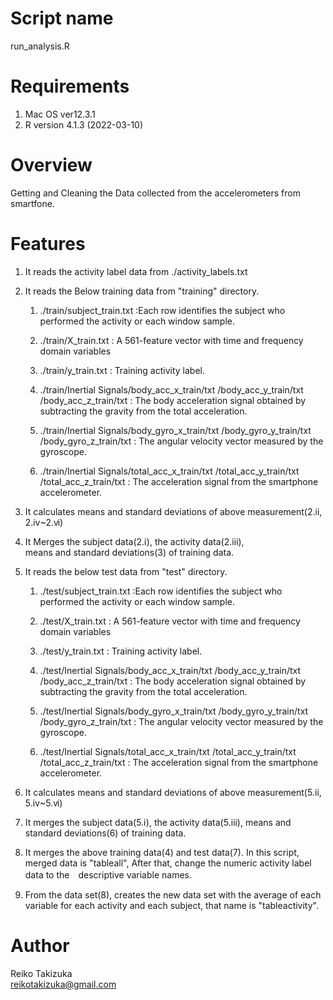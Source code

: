 # Script name
run_analysis.R

# Requirements
1. Mac OS ver12.3.1
2. R version 4.1.3 (2022-03-10)

# Overview
Getting and Cleaning the Data collected from the accelerometers from smartfone.

# Features
1. It reads the activity label data from ./activity_labels.txt

2. It reads the Below training data from "training" directory.
   1. ./train/subject_train.txt :Each row identifies the subject 
                            who performed the activity or each window sample.
   2. ./train/X_train.txt : A 561-feature vector with time and frequency domain variables
   3. ./train/y_train.txt : Training activity label.

   4. ./train/Inertial Signals/body_acc_x_train/txt
                              /body_acc_y_train/txt
                              /body_acc_z_train/txt 
     : The body acceleration signal obtained by subtracting the gravity from the total acceleration.
       
   5. ./train/Inertial Signals/body_gyro_x_train/txt
                              /body_gyro_y_train/txt
                              /body_gyro_z_train/txt 
     : The angular velocity vector measured by the gyroscope.
       
   6. ./train/Inertial Signals/total_acc_x_train/txt
                              /total_acc_y_train/txt
                              /total_acc_z_train/txt 
     : The acceleration signal from the smartphone accelerometer.
     
3. It calculates means and standard deviations of above measurement(2.ⅱ, 2.ⅳ~2.ⅵ)
4. It Merges the subject data(2.ⅰ), the activity data(2.ⅲ),  
   means and standard deviations(3) of training data.
   
5. It reads the below test data from "test" directory.
   1. ./test/subject_train.txt :Each row identifies the subject 
                            who performed the activity or each window sample.
   2. ./test/X_train.txt : A 561-feature vector with time and frequency domain variables
   3. ./test/y_train.txt : Training activity label.

   4. ./test/Inertial Signals/body_acc_x_train/txt
                             /body_acc_y_train/txt
                             /body_acc_z_train/txt 
     : The body acceleration signal obtained by subtracting the gravity from the total acceleration.
       
   5. ./test/Inertial Signals/body_gyro_x_train/txt
                             /body_gyro_y_train/txt
                             /body_gyro_z_train/txt 
     : The angular velocity vector measured by the gyroscope.
       
   6. ./test/Inertial Signals/total_acc_x_train/txt
                             /total_acc_y_train/txt
                             /total_acc_z_train/txt 
     : The acceleration signal from the smartphone accelerometer.

6. It calculates means and standard deviations of above measurement(5.ⅱ, 5.ⅳ~5.ⅵ)
7. It merges the subject data(5.ⅰ), the activity data(5.ⅲ), means and standard deviations(6) of training data.

8. It merges the above training data(4) and test data(7).
   In this script, merged data is "tableall", After that, change the numeric activity label data to the　descriptive variable names.

9. From the data set(8), creates the new data set with the average of each variable for each activity and each subject, that name is "tableactivity".


# Author
Reiko Takizuka<br>
reikotakizuka@gmail.com
